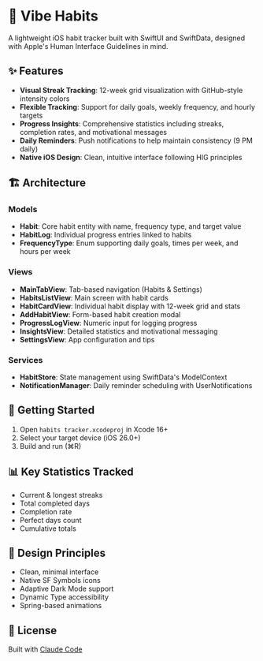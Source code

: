 # 📱 Vibe Habits

A lightweight iOS habit tracker built with SwiftUI and SwiftData, designed with Apple's Human Interface Guidelines in mind.

## ✨ Features

- **Visual Streak Tracking**: 12-week grid visualization with GitHub-style intensity colors
- **Flexible Tracking**: Support for daily goals, weekly frequency, and hourly targets
- **Progress Insights**: Comprehensive statistics including streaks, completion rates, and motivational messages
- **Daily Reminders**: Push notifications to help maintain consistency (9 PM daily)
- **Native iOS Design**: Clean, intuitive interface following HIG principles

## 🏗 Architecture

### Models
- **Habit**: Core habit entity with name, frequency type, and target value
- **HabitLog**: Individual progress entries linked to habits
- **FrequencyType**: Enum supporting daily goals, times per week, and hours per week

### Views
- **MainTabView**: Tab-based navigation (Habits & Settings)
- **HabitsListView**: Main screen with habit cards
- **HabitCardView**: Individual habit display with 12-week grid and stats
- **AddHabitView**: Form-based habit creation modal
- **ProgressLogView**: Numeric input for logging progress
- **InsightsView**: Detailed statistics and motivational messaging
- **SettingsView**: App configuration and tips

### Services
- **HabitStore**: State management using SwiftData's ModelContext
- **NotificationManager**: Daily reminder scheduling with UserNotifications

## 🚀 Getting Started

1. Open `habits tracker.xcodeproj` in Xcode 16+
2. Select your target device (iOS 26.0+)
3. Build and run (⌘R)

## 📊 Key Statistics Tracked

- Current & longest streaks
- Total completed days
- Completion rate
- Perfect days count
- Cumulative totals

## 🎨 Design Principles

- Clean, minimal interface
- Native SF Symbols icons
- Adaptive Dark Mode support
- Dynamic Type accessibility
- Spring-based animations

## 📝 License

Built with [Claude Code](https://claude.com/claude-code)
